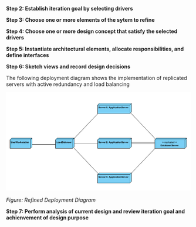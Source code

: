 **Step 2: Establish iteration goal by selecting drivers**

**Step 3: Choose one or more elements of the sytem to refine**

**Step 4: Choose one or more design concept that satisfy the selected drivers**

**Step 5: Instantiate architectural elements, allocate responsibilities, and define interfaces**

**Step 6: Sketch views and record design decisions**

The following deployment diagram shows the implementation of replicated servers with active redundancy and load balancing

![alt Deployment Diagram](https://github.com/SOFE3650F18/project-group-26/blob/master/Iteration%203/deployment.PNG)   

*Figure: Refined Deployment Diagram*

**Step 7: Perform analysis of current design and review iteration goal and achienvement of design purpose**

                            
